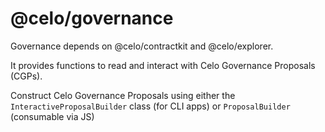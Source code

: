 # @celo/governance

Governance depends on @celo/contractkit and @celo/explorer.

It provides functions to read and interact with Celo Governance Proposals (CGPs).

Construct Celo Governance Proposals using either the `InteractiveProposalBuilder` class (for CLI apps) or `ProposalBuilder` (consumable via JS)

